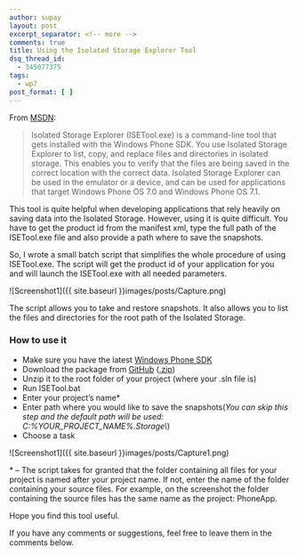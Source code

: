 ```yaml
---
author: supay
layout: post
excerpt_separator: <!-- more -->
comments: true
title: Using the Isolated Storage Explorer Tool
dsq_thread_id:
  - 345077375
tags:
  - wp7
post_format: [ ]
---
```

From [MSDN][1]:

> Isolated Storage Explorer (ISETool.exe) is a command-line tool that gets installed with the Windows Phone SDK. You use Isolated Storage Explorer to list, copy, and replace files and directories in isolated storage. This enables you to verify that the files are being saved in the correct location with the correct data. Isolated Storage Explorer can be used in the emulator or a device, and can be used for applications that target Windows Phone OS 7.0 and Windows Phone OS 7.1.

This tool is quite helpful when developing applications that rely heavily on saving data into the Isolated Storage.
However, using it is quite difficult. You have to get the product id from the manifest xml, type the full path of the ISETool.exe file and also provide a path where to save the snapshots.

<!-- more -->
So, I wrote a small batch script that simplifies the whole procedure of using ISETool.exe. The script will get the product id of your application for you and will launch the ISETool.exe with all needed parameters.

![Screenshot1]({{ site.baseurl }}images/posts/Capture.png)

The script allows you to take and restore snapshots. It also allows you to list the files and directories for the root path of the Isolated Storage.

### How to use it

*   Make sure you have the latest [Windows Phone SDK][3]
*   Download the package from [GitHub][4] ([.zip][5])
*   Unzip it to the root folder of your project (where your .sln file is)
*   Run ISETool.bat
*   Enter your project’s name*
*   Enter path where you would like to save the snapshots(*You can skip this step and the default path will be used: C:\%YOUR\_PROJECT\_NAME%.Storage\\*)
*   Choose a task

![Screenshot1]({{ site.baseurl }}images/posts/Capture1.png)

\* – The script takes for granted that the folder containing all files for your project is named after your project name. If not, enter the name of the folder containing your source files. For example, on the screenshot the folder containing the source files has the same name as the project: PhoneApp.

Hope you find this tool useful.

If you have any comments or suggestions, feel free to leave them in the comments below.

 [1]: http://msdn.microsoft.com/en-us/library/hh286408(v=vs.92).aspx "How to: Use the Isolated Storage Explorer Tool"
 [2]: http://blog.supaywasi.com/wp-content/uploads/2011/08/Capture.png "ISETool Batch Script"
 [3]: http://create.msdn.com/en-us/resources/downloads "App Hub - downloads"
 [4]: https://github.com/kvervo/ISETools-Batch-script "ISETools.bat.zip"
 [5]: https://github.com/downloads/kvervo/ISETools-Batch-script/ISETools.bat.zip "ISETools.bat.zip"
